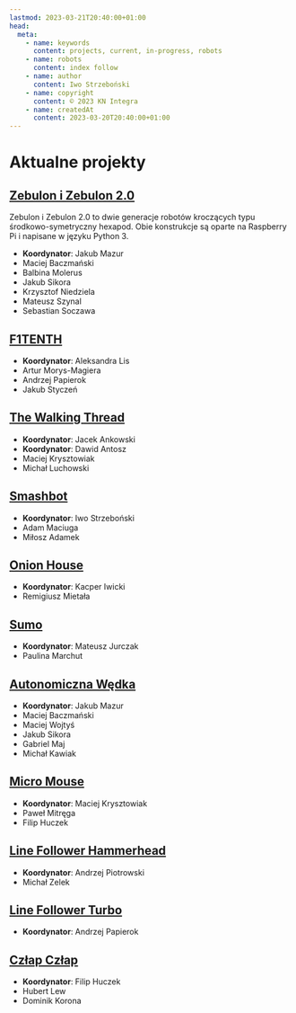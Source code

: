 ```yaml
---
lastmod: 2023-03-21T20:40:00+01:00
head:
  meta:
    - name: keywords
      content: projects, current, in-progress, robots
    - name: robots
      content: index follow
    - name: author
      content: Iwo Strzeboński
    - name: copyright
      content: © 2023 KN Integra
    - name: createdAt
      content: 2023-03-20T20:40:00+01:00
---
```


# Aktualne projekty

## [Zebulon i Zebulon 2.0](/projects/current/zebulon)

Zebulon i Zebulon 2.0 to dwie generacje robotów kroczących typu środkowo-symetryczny hexapod. Obie konstrukcje są oparte na Raspberry Pi i napisane w języku Python 3.

- **Koordynator**: Jakub Mazur
- Maciej Baczmański
- Balbina Molerus
- Jakub Sikora
- Krzysztof Niedziela
- Mateusz Szynal
- Sebastian Soczawa

## [F1TENTH](/projects/current/F1-10)

- **Koordynator**: Aleksandra Lis
- Artur Morys-Magiera
- Andrzej Papierok
- Jakub Styczeń

## [The Walking Thread](/projects/current/twt)

- **Koordynator**: Jacek Ankowski
- **Koordynator**: Dawid Antosz
- Maciej Krysztowiak
- Michał Luchowski

## [Smashbot](/projects/current/smashbot)

- **Koordynator**: Iwo Strzeboński
- Adam Maciuga
- Miłosz Adamek

## [Onion House](/projects/current/onion)

- **Koordynator**: Kacper Iwicki
- Remigiusz Mietała

## [Sumo](/projects/current/sumo)

- **Koordynator**: Mateusz Jurczak
- Paulina Marchut

## [Autonomiczna Wędka](/projects/current/sumolow)

- **Koordynator**: Jakub Mazur
- Maciej Baczmański
- Maciej Wojtyś
- Jakub Sikora
- Gabriel Maj
- Michał Kawiak

## [Micro Mouse](/projects/current/mm)

- **Koordynator**: Maciej Krysztowiak
- Paweł Mitręga
- Filip Huczek

## [Line Follower Hammerhead](/projects/current/lf-hammer)

- **Koordynator**: Andrzej Piotrowski
- Michał Zelek

## [Line Follower Turbo](/projects/current/lf-turbo)

- **Koordynator**: Andrzej Papierok

## [Człap Człap](/projects/current/cc)

- **Koordynator**: Filip Huczek
- Hubert Lew
- Dominik Korona
